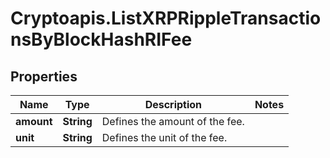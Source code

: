# Cryptoapis.ListXRPRippleTransactionsByBlockHashRIFee

## Properties

Name | Type | Description | Notes
------------ | ------------- | ------------- | -------------
**amount** | **String** | Defines the amount of the fee. | 
**unit** | **String** | Defines the unit of the fee. | 


